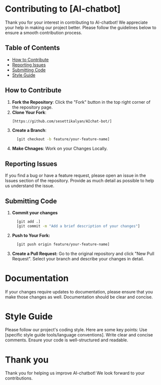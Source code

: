 # Contributing to [AI-chatbot]

Thank you for your interest in contributing to AI-chatbot! We appreciate your help in making our project better. Please follow the guidelines below to ensure a smooth contribution process.

## Table of Contents

- [How to Contribute](#how-to-contribute)
- [Reporting Issues](#reporting-issues)
- [Submitting Code](#submitting-code)
- [Style Guide](#style-guide)

## How to Contribute

1. **Fork the Repository**: Click the "Fork" button in the top right corner of the repository page.
2. **Clone Your Fork**: 
   ```bash
   [https://github.com/sesettikalyan/AIchat-bot/]

1. **Create a Branch**:
   ```bash
     [git checkout -b feature/your-feature-name]
2. **Make Chnages**: Work on your Changes Locally.

## Reporting Issues
  If you find a bug or have a feature request, please open an issue in the Issues section of the repository. Provide as much detail as possible to help us understand the issue.

## Submitting Code

1. **Commit your changes**
     ```bash
       [git add .]
       [git commit -m "Add a brief description of your changes"]
2. **Push to Your Fork:**
     ```bash
       [git push origin feature/your-feature-name]
3. **Create a Pull Request:** Go to the original repository and click "New Pull Request". Select your branch and describe your changes in detail.

# Documentation

If your changes require updates to documentation, please ensure that you make those changes as well. Documentation should be clear and concise.

# Style Guide
  Please follow our project's coding style. Here are some key points:
   Use [specific style guide tools/language conventions].
    Write clear and concise comments.
    Ensure your code is well-structured and readable.

# Thank you 
  Thank you  for helping us improve AI-chatbot! We look forward to your contributions.
